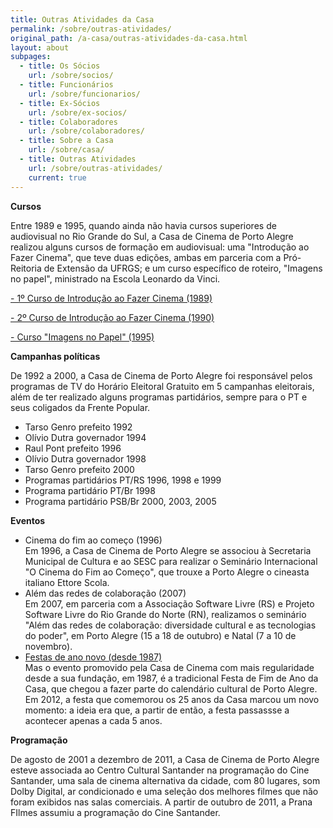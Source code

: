 ```yaml
---
title: Outras Atividades da Casa
permalink: /sobre/outras-atividades/
original_path: /a-casa/outras-atividades-da-casa.html
layout: about
subpages:
  - title: Os Sócios
    url: /sobre/socios/
  - title: Funcionários
    url: /sobre/funcionarios/
  - title: Ex-Sócios
    url: /sobre/ex-socios/
  - title: Colaboradores
    url: /sobre/colaboradores/
  - title: Sobre a Casa
    url: /sobre/casa/
  - title: Outras Atividades
    url: /sobre/outras-atividades/
    current: true
---
```

**Cursos**

Entre 1989 e 1995, quando ainda não havia cursos superiores de audiovisual no Rio Grande do Sul, a Casa de Cinema de Porto Alegre realizou alguns cursos de formação em audiovisual: uma "Introdução ao Fazer Cinema", que teve duas edições, ambas em parceria com a Pró-Reitoria de Extensão da UFRGS; e um curso específico de roteiro, "Imagens no papel", ministrado na Escola Leonardo da Vinci.

[\- 1º Curso de Introdução ao Fazer Cinema (1989)](https://www.casacinepoa.com.br/sobre/curso-1989)

[\- 2º Curso de Introdução ao Fazer Cinema (1990)](https://www.casacinepoa.com.br/sobre/curso-1990)

[\- Curso "Imagens no Papel" (1995)](https://www.casacinepoa.com.br/sobre/curso-1995)

**Campanhas políticas**

De 1992 a 2000, a Casa de Cinema de Porto Alegre foi responsável pelos programas de TV do Horário Eleitoral Gratuito em 5 campanhas eleitorais, além de ter realizado alguns programas partidários, sempre para o PT e seus coligados da Frente Popular.

* Tarso Genro prefeito 1992
* Olívio Dutra governador 1994
* Raul Pont prefeito 1996
* Olívio Dutra governador 1998
* Tarso Genro prefeito 2000
* Programas partidários PT/RS 1996, 1998 e 1999
* Programa partidário PT/Br 1998
* Programa partidário PSB/Br 2000, 2003, 2005

**Eventos**

* Cinema do fim ao começo (1996)\
  Em 1996, a Casa de Cinema de Porto Alegre se associou à Secretaria Municipal de Cultura e ao SESC para realizar o Seminário Internacional "O Cinema do Fim ao Começo", que trouxe a Porto Alegre o cineasta italiano Ettore Scola.
* Além das redes de colaboração (2007)\
  Em 2007, em parceria com a Associação Software Livre (RS) e Projeto Software Livre do Rio Grande do Norte (RN), realizamos o seminário "Além das redes de colaboração: diversidade cultural e as tecnologias do poder", em Porto Alegre (15 a 18 de outubro) e Natal (7 a 10 de novembro).
* [Festas de ano novo (desde 1987)](https://www.casacinepoa.com.br/a-casa/outras-atividades-da-casa/festa-da-casa.html)\
  Mas o evento promovido pela Casa de Cinema com mais regularidade desde a sua fundação, em 1987, é a tradicional Festa de Fim de Ano da Casa, que chegou a fazer parte do calendário cultural de Porto Alegre. Em 2012, a festa que comemorou os 25 anos da Casa marcou um novo momento: a ideia era que, a partir de então, a festa passassse a acontecer apenas a cada 5 anos.

**Programação**

De agosto de 2001 a dezembro de 2011, a Casa de Cinema de Porto Alegre esteve associada ao Centro Cultural Santander na programação do Cine Santander, uma sala de cinema alternativa da cidade, com 80 lugares, som Dolby Digital, ar condicionado e uma seleção dos melhores filmes que não foram exibidos nas salas comerciais. A partir de outubro de 2011, a Prana FIlmes assumiu a programação do Cine Santander.
